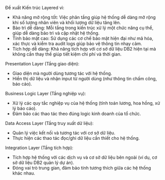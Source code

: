 Đề xuất Kiến trúc Layered vì:
- Khả năng mở rộng tốt: Việc phân tầng giúp hệ thống dễ dàng mở rộng khi số lượng nhân viên và khối lượng dữ liệu tăng lên.
- Bảo trì dễ dàng: Mỗi tầng trong kiến trúc xử lý một chức năng cụ thể, giúp dễ dàng bảo trì và cập nhật hệ thống.
- Tính bảo mật cao: Sử dụng các cơ chế bảo mật hiện đại như mã hóa, xác thực và kiểm tra audit logs giúp bảo vệ thông tin nhạy cảm.
- Tích hợp dễ dàng: Khả năng tích hợp với cơ sở dữ liệu DB2 hiện tại mà không cần thay thế giúp tiết kiệm chi phí và thời gian.
  
Presentation Layer (Tầng giao diện):
- Giao diện mà người dùng tương tác với hệ thống.
- Hiển thị dữ liệu và nhận input từ người dùng (như thông tin chấm công, báo cáo).

Business Logic Layer (Tầng nghiệp vụ):
- Xử lý các quy tắc nghiệp vụ của hệ thống (tính toán lương, hoa hồng, xử lý báo cáo).
- Đảm bảo các thao tác theo đúng logic kinh doanh của tổ chức.

Data Access Layer (Tầng truy xuất dữ liệu):
- Quản lý việc kết nối và tương tác với cơ sở dữ liệu.
- Thực hiện các thao tác đọc/ghi dữ liệu cần thiết cho hệ thống.

Integration Layer (Tầng tích hợp):
- Tích hợp hệ thống với các dịch vụ và cơ sở dữ liệu bên ngoài (ví dụ, cơ sở dữ liệu DB2 quản lý dự án).
- Đóng vai trò trung gian, đảm bảo tính tương thích giữa các hệ thống khác nhau.

  

